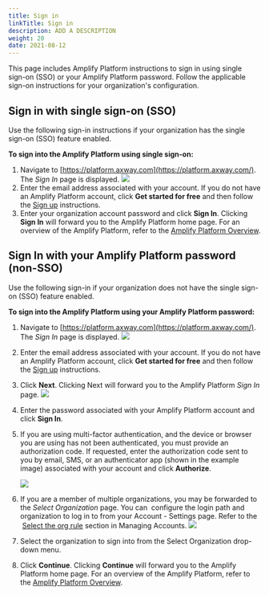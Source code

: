 ```yaml
---
title: Sign in
linkTitle: Sign in
description: ADD A DESCRIPTION
weight: 20
date: 2021-08-12
---
```


This page includes Amplify Platform instructions to sign in using single sign-on (SSO) or your Amplify Platform password. Follow the applicable sign-on instructions for your organization's configuration.

## Sign in with single sign-on (SSO)

Use the following sign-in instructions if your organization has the single sign-on (SSO) feature enabled.

**To sign into the Amplify Platform using single sign-on:**

1. Navigate to [https://platform.axway.com](https://platform.axway.com/). The _Sign In_ page is displayed.
    ![](/Images/sign_in_(sso).png)
2. Enter the email address associated with your account. If you do not have an Amplify Platform account, click **Get started for free** and then follow the [Sign up](/docs/getting_started_with_amplify_platform_management/sign_up/) instructions.
3. Enter your organization account password and click **Sign In**. Clicking **Sign In** will forward you to the Amplify Platform home page. For an overview of the Amplify Platform, refer to the [Amplify Platform Overview](/docs/getting_started_with_amplify_platform_management/overview/).

## Sign In with your Amplify Platform password (non-SSO)

Use the following sign-in if your organization does not have the single sign-on (SSO) feature enabled.

**To sign into the Amplify Platform using your Amplify Platform password:**

1. Navigate to [https://platform.axway.com](https://platform.axway.com/). The _Sign In_ page is displayed.
    ![](/Images/sign_in_(sso).png)
2. Enter the email address associated with your account. If you do not have an Amplify Platform account, click **Get started for free** and then follow the [Sign up](/docs/getting_started_with_amplify_platform_management/sign_up/) instructions.
3. Click **Next**. Clicking Next will forward you to the Amplify Platform _Sign In_ page.
    ![](/Images/sign_in_(non_sso).png)
4. Enter the password associated with your Amplify Platform account and click **Sign In**.
5. If you are using multi-factor authentication, and the device or browser you are using has not been authenticated, you must provide an authorization code. If requested, enter the authorization code sent to you by email, SMS, or an authenticator app (shown in the example image) associated with your account and click **Authorize**.

    ![](/Images/device_authorization.png)

6. If you are a member of multiple organizations, you may be forwarded to the _Select Organization_ page. You can  configure the login path and organization to log in to from your Account - Settings page. Refer to the  [Select the org rule](/docs/management_guide/managing_accounts/#select-the-org-login-rule) section in Managing Accounts.
    ![](/Images/multiple_orgs.png)
7. Select the organization to sign into from the Select Organization drop-down menu.
8. Click **Continue**. Clicking **Continue** will forward you to the Amplify Platform home page. For an overview of the Amplify Platform, refer to the [Amplify Platform Overview](/docs/getting_started_with_amplify_platform_management/overview/).
